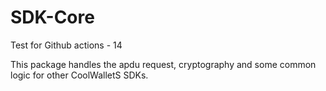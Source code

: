 # SDK-Core

Test for Github actions - 14

This package handles the apdu request, cryptography and some common logic for other CoolWalletS SDKs.
